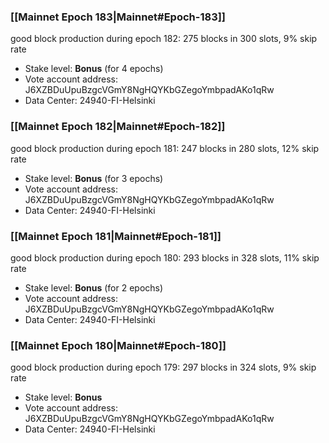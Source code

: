 ### [[Mainnet Epoch 183|Mainnet#Epoch-183]]
good block production during epoch 182: 275 blocks in 300 slots, 9% skip rate
* Stake level: **Bonus** (for 4 epochs)
* Vote account address: J6XZBDuUpuBzgcVGmY8NgHQYKbGZegoYmbpadAKo1qRw
* Data Center: 24940-FI-Helsinki
### [[Mainnet Epoch 182|Mainnet#Epoch-182]]
good block production during epoch 181: 247 blocks in 280 slots, 12% skip rate
* Stake level: **Bonus** (for 3 epochs)
* Vote account address: J6XZBDuUpuBzgcVGmY8NgHQYKbGZegoYmbpadAKo1qRw
* Data Center: 24940-FI-Helsinki
### [[Mainnet Epoch 181|Mainnet#Epoch-181]]
good block production during epoch 180: 293 blocks in 328 slots, 11% skip rate
* Stake level: **Bonus** (for 2 epochs)
* Vote account address: J6XZBDuUpuBzgcVGmY8NgHQYKbGZegoYmbpadAKo1qRw
* Data Center: 24940-FI-Helsinki
### [[Mainnet Epoch 180|Mainnet#Epoch-180]]
good block production during epoch 179: 297 blocks in 324 slots, 9% skip rate
* Stake level: **Bonus**
* Vote account address: J6XZBDuUpuBzgcVGmY8NgHQYKbGZegoYmbpadAKo1qRw
* Data Center: 24940-FI-Helsinki